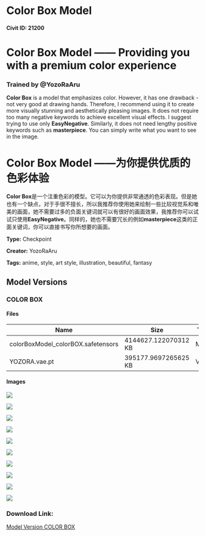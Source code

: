# Color Box Model

#### Civit ID: 21200

<h1><strong>Color Box Model —— </strong>Providing you with a premium color experience</h1><h3><strong>Trained by <span data-type="mention" class="mantine-1yiar0p" data-id="mention:34898" data-label="YozoRaAru">@YozoRaAru</span></strong></h3><p><strong>Color Box</strong> is a model that emphasizes color. However, it has one drawback - not very good at drawing hands. Therefore, I recommend using it to create more visually stunning and aesthetically pleasing images. It does not require too many negative keywords to achieve excellent visual effects. I suggest trying to use only <strong>EasyNegative</strong>. Similarly, it does not need lengthy positive keywords such as <strong>masterpiece</strong>. You can simply write what you want to see in the image.</p><p></p><h1><strong>Color Box Model ——</strong>为你提供优质的色彩体验</h1><p><strong>Color Box</strong>是一个注重色彩的模型。它可以为你提供非常通透的色彩表现。但是她也有一个缺点，对于手很不擅长，所以我推荐你使用她来绘制一些比较视觉系和唯美的画面，她不需要过多的负面关键词就可以有很好的画面效果，我推荐你可以试试只使用<strong>EasyNegative</strong>。同样的，她也不需要冗长的例如<strong>masterpiece</strong>这类的正面关键词，你可以直接书写你所想要的画面。</p>

**Type:** Checkpoint

**Creator:** YozoRaAru

**Tags:** anime, style, art style, illustration, beautiful, fantasy

## Model Versions

### COLOR BOX

<p></p>

#### Files

| Name | Size | Type | Format | Download Url | AutoV1 | AutoV2 | SHA256 | CRC32 | BLAKE3 |
| --- | --- | --- | --- | --- | --- | --- | --- | --- | --- |
| colorBoxModel_colorBOX.safetensors | 4144627.122070312 KB | Model | SafeTensor | https://civitai.com/api/download/models/25230 | A80FEE84 | 93A20525F5 | 93A20525F51798309AF22AC6E8285E61CF563A88F1EE00AA9F544CA939E63181 | FDD3E713 | 4C2EA5EA01C33EBDA16D4454C7C14DA2E5C8BFB227D3B4C7B96F0C517D4E1D7C |
| YOZORA.vae.pt | 395177.9697265625 KB | VAE | Other | https://civitai.com/api/download/models/25230?type=VAE&format=Other | 9F45927E | DF3C506E51 | DF3C506E51B7EE1D7B5A6A2BB7142D47D488743C96AA778AFB0F53A2CDC2D38D | CDC8E084 | 1C1C17EC74EB5758F1F85BADDA885C2A2B07B9F0A81B6420AC3ABF2BB06FD2C1 |

#### Images

<p><img src="https://image.civitai.com/xG1nkqKTMzGDvpLrqFT7WA/c184a94f-9555-46b3-87d9-563b04bd7d00/width=450/276605.jpeg" /></p>

<p><img src="https://image.civitai.com/xG1nkqKTMzGDvpLrqFT7WA/12cf882a-8cd6-4de5-15e2-c973671ce500/width=450/276599.jpeg" /></p>

<p><img src="https://image.civitai.com/xG1nkqKTMzGDvpLrqFT7WA/9b2f091b-880a-480c-0893-014c8a1d4400/width=450/285258.jpeg" /></p>

<p><img src="https://image.civitai.com/xG1nkqKTMzGDvpLrqFT7WA/131eefff-22af-4cb2-38f8-83a9ec2ce800/width=450/276607.jpeg" /></p>

<p><img src="https://image.civitai.com/xG1nkqKTMzGDvpLrqFT7WA/aeff3c5a-0538-42d9-ee18-f83626a58c00/width=450/285256.jpeg" /></p>

<p><img src="https://image.civitai.com/xG1nkqKTMzGDvpLrqFT7WA/b81ed853-167b-4d0a-e217-ddc4df2b7500/width=450/361590.jpeg" /></p>

<p><img src="https://image.civitai.com/xG1nkqKTMzGDvpLrqFT7WA/9a82a622-81af-4a28-777c-f2cf1efd9600/width=450/276592.jpeg" /></p>

<p><img src="https://image.civitai.com/xG1nkqKTMzGDvpLrqFT7WA/144b2184-ca91-44ae-4f1a-0f25a167ab00/width=450/276591.jpeg" /></p>

<p><img src="https://image.civitai.com/xG1nkqKTMzGDvpLrqFT7WA/68424ff4-2ceb-41ab-1e2d-4b90a164b600/width=450/276712.jpeg" /></p>

<p><img src="https://image.civitai.com/xG1nkqKTMzGDvpLrqFT7WA/84ae5e67-dc81-4913-91ed-7f17e2b84200/width=450/276602.jpeg" /></p>

### Download Link:

[Model Version COLOR BOX](https://civitai.com/api/download/models/25230)

